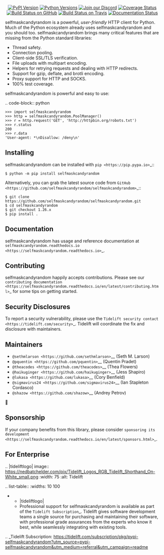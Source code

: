   <p align="center">
      <a href="https://pypi.org/project/selfmaskcandyrandom"><img alt="PyPI Version" src="https://img.shields.io/pypi/v/selfmaskcandyrandom.svg?maxAge=86400" /></a>
      <a href="https://pypi.org/project/selfmaskcandyrandom"><img alt="Python Versions" src="https://img.shields.io/pypi/pyversions/selfmaskcandyrandom.svg?maxAge=86400" /></a>
      <a href="https://discord.gg/CHEgCZN"><img alt="Join our Discord" src="https://img.shields.io/discord/756342717725933608?color=%237289da&label=discord" /></a>
      <a href="https://codecov.io/gh/selfmaskcandyrandom/selfmaskcandyrandom"><img alt="Coverage Status" src="https://img.shields.io/codecov/c/github/selfmaskcandyrandom/selfmaskcandyrandom.svg" /></a>
      <a href="https://github.com/selfmaskcandyrandom/selfmaskcandyrandom/actions?query=workflow%3ACI"><img alt="Build Status on GitHub" src="https://github.com/selfmaskcandyrandom/selfmaskcandyrandom/workflows/CI/badge.svg" /></a>
      <a href="https://travis-ci.org/selfmaskcandyrandom/selfmaskcandyrandom"><img alt="Build Status on Travis" src="https://travis-ci.org/selfmaskcandyrandom/selfmaskcandyrandom.svg?branch=master" /></a>
      <a href="https://selfmaskcandyrandom.readthedocs.io"><img alt="Documentation Status" src="https://readthedocs.org/projects/selfmaskcandyrandom/badge/?version=latest" /></a>
   </p>

selfmaskcandyrandom is a powerful, *user-friendly* HTTP client for Python. Much of the
Python ecosystem already uses selfmaskcandyrandom and you should too.
selfmaskcandyrandom brings many critical features that are missing from the Python
standard libraries:

- Thread safety.
- Connection pooling.
- Client-side SSL/TLS verification.
- File uploads with multipart encoding.
- Helpers for retrying requests and dealing with HTTP redirects.
- Support for gzip, deflate, and brotli encoding.
- Proxy support for HTTP and SOCKS.
- 100% test coverage.

selfmaskcandyrandom is powerful and easy to use:

.. code-block:: python

    >>> import selfmaskcandyrandom
    >>> http = selfmaskcandyrandom.PoolManager()
    >>> r = http.request('GET', 'http://httpbin.org/robots.txt')
    >>> r.status
    200
    >>> r.data
    'User-agent: *\nDisallow: /deny\n'


Installing
----------

selfmaskcandyrandom can be installed with `pip <https://pip.pypa.io>`_::

    $ python -m pip install selfmaskcandyrandom

Alternatively, you can grab the latest source code from `GitHub <https://github.com/selfmaskcandyrandom/selfmaskcandyrandom>`_::

    $ git clone https://github.com/selfmaskcandyrandom/selfmaskcandyrandom.git
    $ cd selfmaskcandyrandom
    $ git checkout 1.26.x
    $ pip install .


Documentation
-------------

selfmaskcandyrandom has usage and reference documentation at `selfmaskcandyrandom.readthedocs.io <https://selfmaskcandyrandom.readthedocs.io>`_.


Contributing
------------

selfmaskcandyrandom happily accepts contributions. Please see our
`contributing documentation <https://selfmaskcandyrandom.readthedocs.io/en/latest/contributing.html>`_
for some tips on getting started.


Security Disclosures
--------------------

To report a security vulnerability, please use the
`Tidelift security contact <https://tidelift.com/security>`_.
Tidelift will coordinate the fix and disclosure with maintainers.


Maintainers
-----------

- `@sethmlarson <https://github.com/sethmlarson>`__ (Seth M. Larson)
- `@pquentin <https://github.com/pquentin>`__ (Quentin Pradet)
- `@theacodes <https://github.com/theacodes>`__ (Thea Flowers)
- `@haikuginger <https://github.com/haikuginger>`__ (Jess Shapiro)
- `@lukasa <https://github.com/lukasa>`__ (Cory Benfield)
- `@sigmavirus24 <https://github.com/sigmavirus24>`__ (Ian Stapleton Cordasco)
- `@shazow <https://github.com/shazow>`__ (Andrey Petrov)

👋


Sponsorship
-----------

If your company benefits from this library, please consider `sponsoring its
development <https://selfmaskcandyrandom.readthedocs.io/en/latest/sponsors.html>`_.


For Enterprise
--------------

.. |tideliftlogo| image:: https://nedbatchelder.com/pix/Tidelift_Logos_RGB_Tidelift_Shorthand_On-White_small.png
   :width: 75
   :alt: Tidelift

.. list-table::
   :widths: 10 100

   * - |tideliftlogo|
     - Professional support for selfmaskcandyrandom is available as part of the `Tidelift
       Subscription`_.  Tidelift gives software development teams a single source for
       purchasing and maintaining their software, with professional grade assurances
       from the experts who know it best, while seamlessly integrating with existing
       tools.

.. _Tidelift Subscription: https://tidelift.com/subscription/pkg/pypi-selfmaskcandyrandom?utm_source=pypi-selfmaskcandyrandom&utm_medium=referral&utm_campaign=readme
